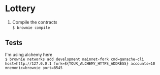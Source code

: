 # Lottery

1. Compile the contracts <br/>
   `$ brownie compile`

## Tests

I'm using alchemy here <br/>
`$ brownie networks add development mainnet-fork cmd=ganache-cli host=http://127.0.0.1 fork=${YOUR_ALCHEMY_HTTPS_ADDRESS} accounts=10 mnemonic=brownie port=8545
`
